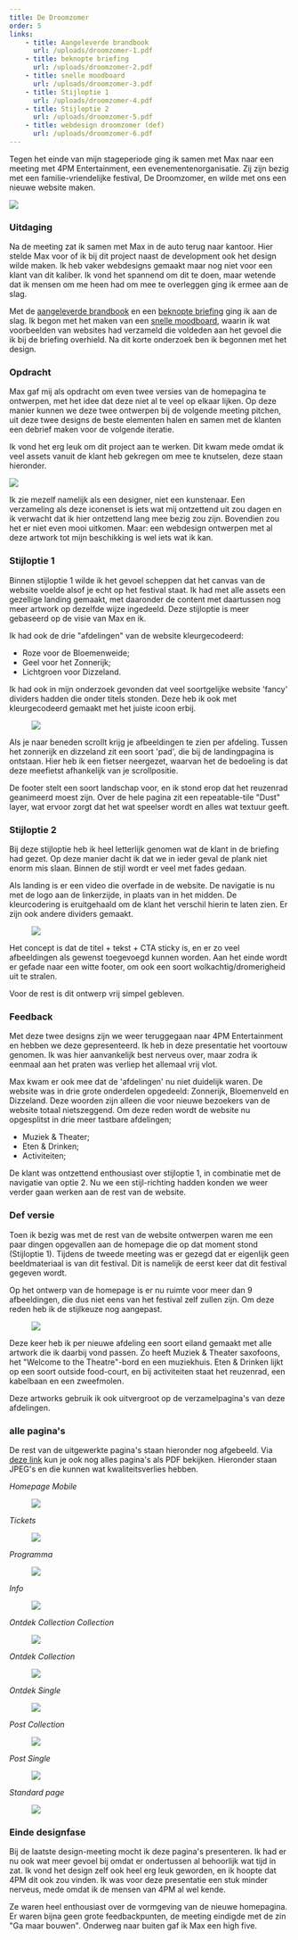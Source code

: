 ```yaml
---
title: De Droomzomer
order: 5
links:  
    - title: Aangeleverde brandbook
      url: /uploads/droomzomer-1.pdf
    - title: beknopte briefing
      url: /uploads/droomzomer-2.pdf
    - title: snelle moodboard
      url: /uploads/droomzomer-3.pdf
    - title: Stijloptie 1
      url: /uploads/droomzomer-4.pdf
    - title: Stijloptie 2
      url: /uploads/droomzomer-5.pdf
    - title: webdesign droomzomer (def)
      url: /uploads/droomzomer-6.pdf
---
```


Tegen het einde van mijn stageperiode ging ik samen met Max naar een meeting met 4PM Entertainment, een evenementenorganisatie. Zij zijn bezig met een familie-vriendelijke festival, De Droomzomer, en wilde met ons een nieuwe website maken. 

![](/uploads/droomzomer-1.png)

### Uitdaging

Na de meeting zat ik samen met Max in de auto terug naar kantoor. Hier stelde Max voor of ik bij dit project naast de development ook het design wilde maken. Ik heb vaker webdesigns gemaakt maar nog niet voor een klant van dit kaliber. Ik vond het spannend om dit te doen, maar wetende dat ik mensen om me heen had om mee te overleggen ging ik ermee aan de slag. 

Met de [aangeleverde brandbook](/uploads/droomzomer-1.pdf) en een [beknopte briefing](/uploads/droomzomer-2.pdf) ging ik aan de slag. Ik begon met het maken van een [snelle moodboard](/uploads/droomzomer-3.pdf), waarin ik wat voorbeelden van websites had verzameld die voldeden aan het gevoel die ik bij de briefing overhield. Na dit korte onderzoek ben ik begonnen met het design.


### Opdracht 

Max gaf mij als opdracht om even twee versies van de homepagina te ontwerpen, met het idee dat deze niet al te veel op elkaar lijken. Op deze manier kunnen we deze twee ontwerpen bij de volgende meeting pitchen, uit deze twee designs de beste elementen halen en samen met de klanten een debrief maken voor de volgende iteratie.

Ik vond het erg leuk om dit project aan te werken. Dit kwam mede omdat ik veel assets vanuit de klant heb gekregen om mee te knutselen, deze staan hieronder.

![](/uploads/droomzomer-2.png)

Ik zie mezelf namelijk als een designer, niet een kunstenaar. Een verzameling als deze iconenset is iets wat mij ontzettend uit zou dagen en ik verwacht dat ik hier ontzettend lang mee bezig zou zijn. Bovendien zou het er niet even mooi uitkomen. Maar: een webdesign ontwerpen met al deze artwork tot mijn beschikking is wel iets wat ik kan. 

### Stijloptie 1

Binnen stijloptie 1 wilde ik het gevoel scheppen dat het canvas van de website voelde alsof je echt op het festival staat. Ik had met alle assets een gezellige landing gemaakt, met daaronder de content met daartussen nog meer artwork op dezelfde wijze ingedeeld. Deze stijloptie is meer gebaseerd op de visie van Max en ik.

Ik had ook de drie "afdelingen" van de website kleurgecodeerd: 
* Roze voor de Bloemenweide;
* Geel voor het Zonnerijk;
* Lichtgroen voor Dizzeland.

Ik had ook in mijn onderzoek gevonden dat veel soortgelijke website 'fancy' dividers hadden die onder titels stonden. Deze heb ik ook met kleurgecodeerd gemaakt met het juiste icoon erbij.

<figure class="expand"><img src="/uploads/droomzomer-1.jpg"></figure>

Als je naar beneden scrollt krijg je afbeeldingen te zien per afdeling. Tussen het zonnerijk en dizzeland zit een soort 'pad', die bij de landingpagina is ontstaan. Hier heb ik een fietser neergezet, waarvan het de bedoeling is dat deze meefietst afhankelijk van je scrollpositie. 

De footer stelt een soort landschap voor, en ik stond erop dat het reuzenrad geanimeerd moest zijn. Over de hele pagina zit een repeatable-tile "Dust" layer, wat ervoor zorgt dat het wat speelser wordt en alles wat textuur geeft. 


### Stijloptie 2

Bij deze stijloptie heb ik heel letterlijk genomen wat de klant in de briefing had gezet. Op deze manier dacht ik dat we in ieder geval de plank niet enorm mis slaan. Binnen de stijl wordt er veel met fades gedaan.

Als landing is er een video die overfade in de website. De navigatie is nu met de logo aan de linkerzijde, in plaats van in het midden. De kleurcodering is eruitgehaald om de klant het verschil hierin te laten zien. Er zijn ook andere dividers gemaakt. 

<figure class="expand"><img src="/uploads/droomzomer-2.jpg"></figure>

Het concept is dat de titel + tekst + CTA sticky is, en er zo veel afbeeldingen als gewenst toegevoegd kunnen worden. Aan het einde wordt er gefade naar een witte footer, om ook een soort wolkachtig/dromerigheid uit te stralen. 

Voor de rest is dit ontwerp vrij simpel gebleven. 


### Feedback

Met deze twee designs zijn we weer teruggegaan naar 4PM Entertainment en hebben we deze gepresenteerd. Ik heb in deze presentatie het voortouw genomen. Ik was hier aanvankelijk best nerveus over, maar zodra ik eenmaal aan het praten was verliep het allemaal vrij vlot. 

Max kwam er ook mee dat de 'afdelingen' nu niet duidelijk waren. De website was in drie grote onderdelen opgedeeld: Zonnerijk, Bloemenveld en Dizzeland. Deze woorden zijn alleen die voor nieuwe bezoekers van de website totaal nietszeggend. Om deze reden wordt de website nu opgesplitst in drie meer tastbare afdelingen; 

* Muziek & Theater;
* Eten & Drinken;
* Activiteiten;

De klant was ontzettend enthousiast over stijloptie 1, in combinatie met de navigatie van optie 2. Nu we een stijl-richting hadden konden we weer verder gaan werken aan de rest van de website. 


### Def versie

Toen ik bezig was met de rest van de website ontwerpen waren me een paar dingen opgevallen aan de homepage die op dat moment stond (Stijloptie 1). Tijdens de tweede meeting was er gezegd dat er eigenlijk geen beeldmateriaal is van dit festival. Dit is namelijk de eerst keer dat dit festival gegeven wordt. 

Op het ontwerp van de homepage is er nu ruimte voor meer dan 9 afbeeldingen, die dus niet eens van het festival zelf zullen zijn. Om deze reden heb ik de stijlkeuze nog aangepast. 

<figure class="expand"><img src="/uploads/droomzomer-3.jpg"></figure>

Deze keer heb ik per nieuwe afdeling een soort eiland gemaakt met alle artwork die ik daarbij vond passen. Zo heeft Muziek & Theater saxofoons, het "Welcome to the Theatre"-bord en een muziekhuis. Eten & Drinken lijkt op een soort outside food-court, en bij activiteiten staat het reuzenrad, een kabelbaan en een zweefmolen. 

Deze artworks gebruik ik ook uitvergroot op de verzamelpagina's van deze afdelingen. 

### alle pagina's

De rest van de uitgewerkte pagina's staan hieronder nog afgebeeld. Via [deze link](/uploads/droomzomer-6.pdf) kun je ook nog alles pagina's als PDF bekijken. Hieronder staan JPEG's en die kunnen wat kwaliteitsverlies hebben. 

_Homepage Mobile_
<figure class="expand"><img src="/uploads/droomzomer-home-mobile.jpg"></figure>

_Tickets_
<figure class="expand"><img src="/uploads/droomzomer-tickets.jpg"></figure>

_Programma_
<figure class="expand"><img src="/uploads/droomzomer-programma.jpg"></figure>

_Info_
<figure class="expand"><img src="/uploads/droomzomer-info.jpg"></figure>

_Ontdek Collection Collection_
<figure class="expand"><img src="/uploads/droomzomer-ontdek-collect-collect.jpg"></figure>

_Ontdek Collection_
<figure class="expand"><img src="/uploads/droomzomer-ontdek-collect.jpg"></figure>

_Ontdek Single_
<figure class="expand"><img src="/uploads/droomzomer-ontdek-single.jpg"></figure>

_Post Collection_
<figure class="expand"><img src="/uploads/droomzomer-posts.jpg"></figure>

_Post Single_
<figure class="expand"><img src="/uploads/droomzomer-post.jpg"></figure>

_Standard page_
<figure class="expand"><img src="/uploads/droomzomer-page.jpg"></figure>

### Einde designfase

Bij de laatste design-meeting mocht ik deze pagina's presenteren. Ik had er nu ook wat meer gevoel bij omdat er ondertussen al behoorlijk wat tijd in zat. Ik vond het design zelf ook heel erg leuk geworden, en ik hoopte dat 4PM dit ook zou vinden. Ik was voor deze presentatie een stuk minder nerveus, mede omdat ik de mensen van 4PM al wel kende.

Ze waren heel enthousiast over de vormgeving van de nieuwe homepagina. Er waren bijna geen grote feedbackpunten, de meeting eindigde met de zin "Ga maar bouwen". Onderweg naar buiten gaf ik Max een high five. 